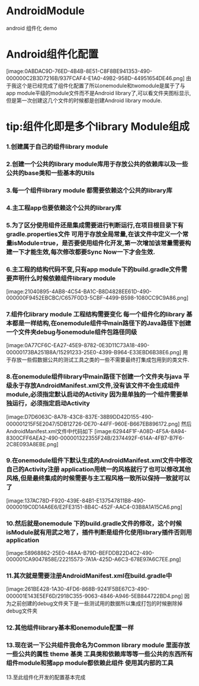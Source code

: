 # AndroidModule
android 组件化 demo
# Android组件化配置
[image:0ABDAC9D-76ED-4B4B-8E51-C8F8BE941353-490-000000C2B3D7216B/937FCAF4-E1A0-49B2-958D-44951654DE46.png]
由于我这个是已经完成了组件化配置了所以onemodule和twomodule是属于了与app module平级的module文件而不是Android library了,可以看文件夹图标显示,但是第一次创建这几个文件的时候都是创建Android library module.

# tip:组件化即是多个library Module组成
### 1.创建属于自己的组件library module
### 2.创建一个公共的library module库用于存放公共的依赖库以及一些公共的base类和一些基本的Utils
### 3.每一个组件library module 都需要依赖这个公共的library库
### 4.主工程app也要依赖这个公共的library库
### 5.为了区分使用组件还是集成需要进行判断运行,在项目根目录下有gradle.properties文件 可用于存放全局常量,在该文件中定义一个常量isModule=true，是否要使用组件化开发,第一次增加该常量需要构建一下才能生效,每次修改都要Sync Now一下才会生效.
### 6.主工程的结构代码不变,只有app module下的build.gradle文件需要声明什么时候依赖组件library module
[image:21040895-4AB8-4C54-BA1C-B8D4828EE61D-490-000000F9452EBCBC/C657F0D3-5CBF-4499-B598-1080CC9C9A86.png]
### 7.组件化library module 工程结构需要变化 每一个组件化的library 基本都是一样结构,在onemodule组件中main路径下的Java路径下创建一个文件夹debug与onemodule组件包路径同级
[image:0A77CF6C-EA27-45E9-8782-0E3D11C73A18-490-00000173BA251B8A/15291233-25E0-4399-B964-E33EBD6B38E6.png]
用于存放一些假数据公共的测试工具之类的一些不需要最终打集成包用到的类文件.
### 8.在onemodule组件library中main路径下创建一个文件夹与java 平级永于存放AndroidManifest.xml文件,没有该文件不会生成组件module,必须指定默认启动的Activity 因为是单独的一个组件需要单独运行，必须指定启动Activity
[image:D7D6063C-8A78-43C8-837E-38B9DD42D155-490-000001215F5E2047/5DB12726-DE70-44FF-960E-B667EB896172.png]
然后AndroidManifest.xml文件中代码如下
[image:62944F1F-A08D-4F5A-8A94-8300CFF6AEA2-490-000001322355F24B/2374492F-614A-4FB7-B7F6-2C8E093A8EBE.png]
### 9.在onemodule组件下默认生成的AndroidManifest.xml文件中修改自己的Activity注册 application用统一的风格就行了也可以修改其他风格,但是最终集成的时候需要与主工程风格一致所以保持一致就可以了
[image:137AC78D-F920-439E-84B1-E137547811B8-490-0000019C0D14A6E6/E2FE3151-8B4C-452F-AAC4-03B8A1A15CA6.png]
### 10.然后就是onemodule 下的build.gradle文件的修改，这个时候isModule就有用武之地了，插件判断是组件化使用library插件否则用application
[image:58968862-25E0-48AA-B79D-BEFDDB22D4C2-490-000001CA9047858E/22215573-7A1A-425D-A6C3-678E97A6C7EE.png]
### 11.其次就是需要注册AndroidManifest.xml在build.gradle中
[image:261BE428-1A30-4FD6-868B-9241F5BE67C3-490-000001E143E5EF6D/2918C355-9063-4846-A946-5EB844722BD4.png]
因为之前创建的debug文件夹下是一些测试用的数据所以集成打包的时候删除掉debug文件夹 
### 12.其他组件library基本和onemodule配置一样
### 13.现在说一下公共组件我命名为Common library module 里面存放一些公共的属性 theme 基类 工具类和依赖库等等一些公共的东西所有组件module和猪app module都依赖此组件 使用其内部的工具
13.至此组件化开发的配置基本完成
